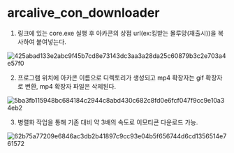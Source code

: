 # arcalive_con_downloader


1. 링크에 있는 core.exe 실행 후 아카콘의 상점 url(ex:킹받는 몰루망(재출시))을 복사하여 붙여넣는다.

![425abad133e2abc9f45b7cd8e73143dc3aa3a28da25c60879b3c2e703a4e57f0](https://user-images.githubusercontent.com/39557109/169042167-765d1935-0dbc-4785-b02e-3e70e9456480.gif)

2. 프로그램 위치에 아카콘 이름으로 디렉토리가 생성되고 mp4 확장자는 gif 확장자로 변환, mp4 확장자 파일은 삭제된다.

![5ba3fb115948bc684184c2944c8abd430c682c8fd0e6fcf047f9cc9e10a34eb2](https://user-images.githubusercontent.com/39557109/169042373-9d64e37c-71a9-4c72-8c9d-c6de53ddccc3.gif)

3. 병렬화 작업을 통해 기존 대비 약 3배의 속도로 이모티콘 다운로드 가능.

![62b75a77209e6846ac3db2b41897c9cc93e04b5f656744d6cd1356514e761572](https://user-images.githubusercontent.com/39557109/178167055-d4e385be-ab3a-41f7-8388-436c33229153.gif)

